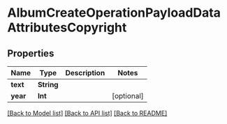 # AlbumCreateOperationPayloadDataAttributesCopyright

## Properties
Name | Type | Description | Notes
------------ | ------------- | ------------- | -------------
**text** | **String** |  | 
**year** | **Int** |  | [optional] 

[[Back to Model list]](../README.md#documentation-for-models) [[Back to API list]](../README.md#documentation-for-api-endpoints) [[Back to README]](../README.md)


